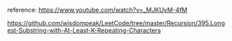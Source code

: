 

reference:
https://www.youtube.com/watch?v=_MJKUvM-4fM

https://github.com/wisdompeak/LeetCode/tree/master/Recursion/395.Longest-Substring-with-At-Least-K-Repeating-Characters
